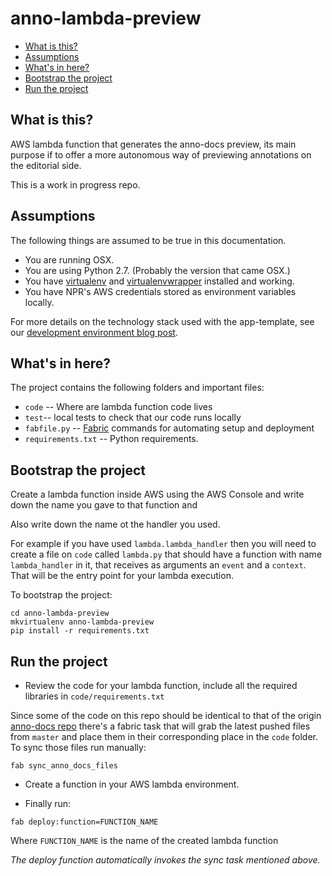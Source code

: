 anno-lambda-preview
===================

* [What is this?](#what-is-this)
* [Assumptions](#assumptions)
* [What's in here?](#whats-in-here)
* [Bootstrap the project](#bootstrap-the-project)
* [Run the project](#run-the-project)

What is this?
-------------

AWS lambda function that generates the anno-docs preview, its main purpose if to offer a more autonomous way of previewing annotations on the editorial side.

This is a work in progress repo.

Assumptions
-----------

The following things are assumed to be true in this documentation.

* You are running OSX.
* You are using Python 2.7. (Probably the version that came OSX.)
* You have [virtualenv](https://pypi.python.org/pypi/virtualenv) and [virtualenvwrapper](https://pypi.python.org/pypi/virtualenvwrapper) installed and working.
* You have NPR's AWS credentials stored as environment variables locally.

For more details on the technology stack used with the app-template, see our [development environment blog post](http://blog.apps.npr.org/2013/06/06/how-to-setup-a-developers-environment.html).

What's in here?
---------------

The project contains the following folders and important files:

* ``code`` -- Where are lambda function code lives
* ``test``-- local tests to check that our code runs locally
* ``fabfile.py`` -- [Fabric](http://docs.fabfile.org/en/latest/) commands for automating setup and deployment
* ``requirements.txt`` -- Python requirements.

Bootstrap the project
---------------------

Create a lambda function inside AWS using the AWS Console and write down the name you gave to that function and

Also write down the name ot the handler you used.

For example if you have used `lambda.lambda_handler` then you will need to create a file on `code` called `lambda.py` that should have a function with name `lambda_handler` in it, that receives as arguments an `event` and a `context`. That will be the entry point for your lambda execution.

To bootstrap the project:

```
cd anno-lambda-preview
mkvirtualenv anno-lambda-preview
pip install -r requirements.txt
```

Run the project
---------------

* Review the code for your lambda function, include all the required libraries in `code/requirements.txt`

Since some of the code on this repo should be identical to that of the origin [anno-docs repo](https://github.com/nprapps/anno-docs) there's a fabric task that will grab the latest pushed files from `master` and place them in their corresponding place in the `code` folder. To sync those files run manually:

```
fab sync_anno_docs_files
```

* Create a function in your AWS lambda environment.

* Finally run:

```
fab deploy:function=FUNCTION_NAME
```

Where `FUNCTION_NAME` is the name of the created lambda function

_The deploy function automatically invokes the sync task mentioned above._





